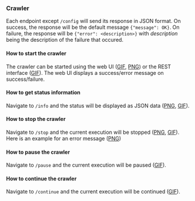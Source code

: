### Crawler

Each endpoint except ``/config`` will send its response in JSON format.
On success, the response will be the default message ``{"message": OK}``.
On failure, the response will be ``{"error": <description>}`` with
*description* being the description of the failure that occured.

#### How to start the crawler

The crawler can be started using the web UI
([GIF](https://raw.githubusercontent.com/amos-project2/metadata-hub/eda6d067e7121ea233456067e1e84e53a50aa9c1/documentation/gifs/crawler-config.gif),
[PNG](https://raw.githubusercontent.com/amos-project2/metadata-hub/bc74f86a2777819d6a70187de3aa4a1d7b9691a1/documentation/images/crawler/crawler_config.png))
or the REST interface
([GIF](https://raw.githubusercontent.com/amos-project2/metadata-hub/eda6d067e7121ea233456067e1e84e53a50aa9c1/documentation/gifs/crawler-start.gif)).
The web UI displays a success/error message on success/failure.

#### How to get status information

Navigate to ``/info`` and the status will be displayed as JSON data
([PNG](https://raw.githubusercontent.com/amos-project2/metadata-hub/bc74f86a2777819d6a70187de3aa4a1d7b9691a1/documentation/images/crawler/crawler_info.png),
[GIF](https://raw.githubusercontent.com/amos-project2/metadata-hub/eda6d067e7121ea233456067e1e84e53a50aa9c1/documentation/gifs/crawler-info.gif)).

#### How to stop the crawler

Navigate to ``/stop`` and the current execution will be stopped
([PNG](https://raw.githubusercontent.com/amos-project2/metadata-hub/bc74f86a2777819d6a70187de3aa4a1d7b9691a1/documentation/images/crawler/crawler_stop_success.png),
[GIF](https://raw.githubusercontent.com/amos-project2/metadata-hub/eda6d067e7121ea233456067e1e84e53a50aa9c1/documentation/gifs/crawler-stop.gif)).
Here is an example for an error message
([PNG](https://raw.githubusercontent.com/amos-project2/metadata-hub/bc74f86a2777819d6a70187de3aa4a1d7b9691a1/documentation/images/crawler/crawler_stop_failure.png))

#### How to pause the crawler

Navigate to ``/pause`` and the current execution will be paused
([GIF](https://raw.githubusercontent.com/amos-project2/metadata-hub/eda6d067e7121ea233456067e1e84e53a50aa9c1/documentation/gifs/crawler-pause.gif)).


#### How to continue the crawler

Navigate to ``/continue`` and the current execution will be continued
([GIF](https://raw.githubusercontent.com/amos-project2/metadata-hub/eda6d067e7121ea233456067e1e84e53a50aa9c1/documentation/gifs/crawler-continue.gif)).
